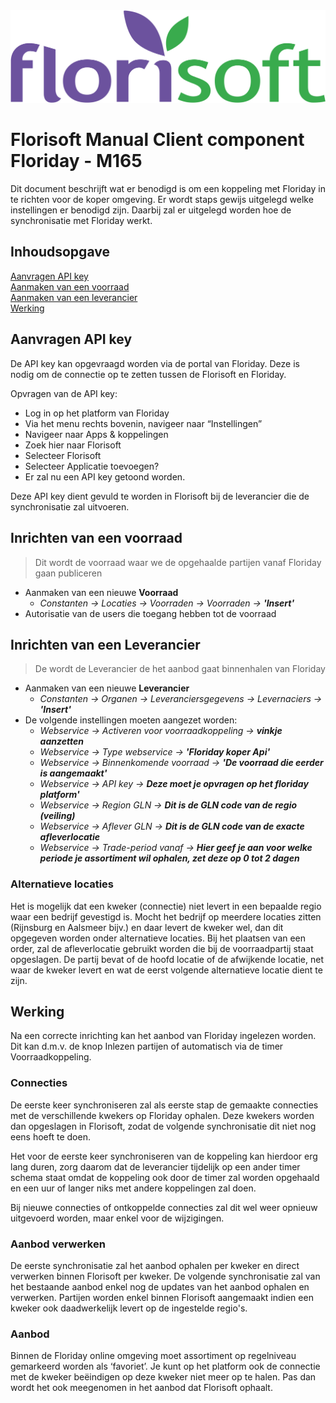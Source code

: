 <img src="../../fslogo.png"/>

# Florisoft Manual Client component Floriday - M165

Dit document beschrijft wat er benodigd is om een koppeling met Floriday in te richten voor de koper omgeving.
Er wordt staps gewijs uitgelegd welke instellingen er benodigd zijn. Daarbij zal er uitgelegd worden hoe de synchronisatie met Floriday werkt.

## Inhoudsopgave

[Aanvragen API key](#aanvragen-api-key)  
[Aanmaken van een voorraad](#voorraad)  
[Aanmaken van een leverancier](#leverancier)  
[Werking](#werking)  

## Aanvragen API key

De API key kan opgevraagd worden via de portal van Floriday.
Deze is nodig om de connectie op te zetten tussen de Florisoft en Floriday.

Opvragen van de API key:
- Log in op het platform van Floriday
- Via het menu rechts bovenin, navigeer naar “Instellingen”
- Navigeer naar Apps & koppelingen
- Zoek hier naar Florisoft
- Selecteer Florisoft
- Selecteer Applicatie toevoegen?
- Er zal nu een API key getoond worden.

Deze API key dient gevuld te worden in Florisoft bij de leverancier die de synchronisatie zal uitvoeren.

<a name="voorraad"/>

##	Inrichten van een voorraad
>Dit wordt de voorraad waar we de opgehaalde partijen vanaf Floriday gaan publiceren
-	Aanmaken van een nieuwe **Voorraad**
	-	*Constanten -> Locaties -> Voorraden -> Voorraden ->* ***'Insert'***
-	Autorisatie van de users die toegang hebben tot de voorraad

<a name="leverancier"/>

##	Inrichten van een Leverancier 
>De wordt de Leverancier de het aanbod gaat binnenhalen van Floriday
-	Aanmaken van een nieuwe **Leverancier**
	-	*Constanten -> Organen -> Leveranciersgegevens -> Levernaciers ->* ***'Insert'***
-	De volgende instellingen moeten aangezet worden:
	-	*Webservice -> Activeren voor voorraadkoppeling ->* ***vinkje aanzetten***
	-	*Webservice -> Type webservice ->* ***'Floriday koper Api'***
	-	*Webservice -> Binnenkomende voorraad ->* ***'De voorraad die eerder is aangemaakt'***
	-	*Webservice -> API key ->* ***Deze moet je opvragen op het floriday platform'***
	-	*Webservice -> Region GLN ->* ***Dit is de GLN code van de regio (veiling)***
	-	*Webservice -> Aflever GLN ->* ***Dit is de GLN code van de exacte afleverlocatie***  
	-	*Webservice -> Trade-period vanaf ->* ***Hier geef je aan voor welke periode je assortiment wil ophalen, zet deze op 0 tot 2 dagen***
	
### Alternatieve locaties
Het is mogelijk dat een kweker (connectie) niet levert in een bepaalde regio waar een bedrijf gevestigd is. Mocht het bedrijf op meerdere locaties zitten (Rijnsburg en Aalsmeer bijv.) en daar levert de kweker wel, dan dit opgegeven worden onder alternatieve locaties.
Bij het plaatsen van een order, zal de afleverlocatie gebruikt worden die bij de voorraadpartij staat opgeslagen. De partij bevat of de hoofd locatie of de afwijkende locatie, net waar de kweker levert en wat de eerst volgende alternatieve locatie dient te zijn.

<a name="werking"/>

## Werking

Na een correcte inrichting kan het aanbod van Floriday ingelezen worden. Dit kan d.m.v. de knop Inlezen partijen of automatisch via de timer Voorraadkoppeling.

### Connecties
De eerste keer synchroniseren zal als eerste stap de gemaakte connecties met de verschillende kwekers op Floriday ophalen. 
Deze kwekers worden dan opgeslagen in Florisoft, zodat de volgende synchronisatie dit niet nog eens hoeft te doen. 

Het voor de eerste keer synchroniseren van de koppeling kan hierdoor erg lang duren, zorg daarom dat de leverancier tijdelijk op een ander timer schema staat omdat de koppeling ook door de timer zal worden opgehaald en een uur of langer niks met andere koppelingen zal doen. 

Bij nieuwe connecties of ontkoppelde connecties zal dit wel weer opnieuw uitgevoerd worden, maar enkel voor de wijzigingen.

### Aanbod verwerken
De eerste synchronisatie zal het aanbod ophalen per kweker en direct verwerken binnen Florisoft per kweker. De volgende synchronisatie zal van het bestaande aanbod enkel nog de updates van het aanbod ophalen en verwerken.
Partijen worden enkel binnen Florisoft aangemaakt indien een kweker ook daadwerkelijk levert op de ingestelde regio's.

### Aanbod
Binnen de Floriday online omgeving moet assortiment op regelniveau gemarkeerd worden als ‘favoriet’. Je kunt op het platform ook de connectie met de kweker beëindigen op deze kweker niet meer op te halen.
Pas dan wordt het ook meegenomen in het aanbod dat Florisoft ophaalt. 



